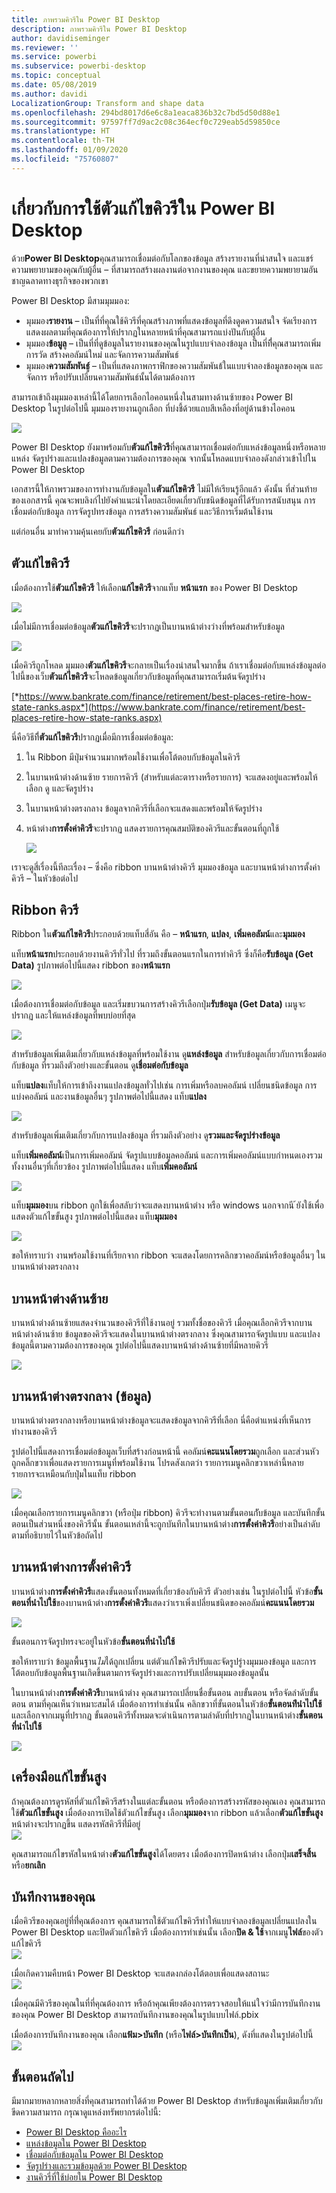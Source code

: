 ```yaml
---
title: ภาพรวมคิวรีใน Power BI Desktop
description: ภาพรวมคิวรีใน Power BI Desktop
author: davidiseminger
ms.reviewer: ''
ms.service: powerbi
ms.subservice: powerbi-desktop
ms.topic: conceptual
ms.date: 05/08/2019
ms.author: davidi
LocalizationGroup: Transform and shape data
ms.openlocfilehash: 294bd8017d6e6c8a1eaca836b32c7bd5d50d88e1
ms.sourcegitcommit: 97597ff7d9ac2c08c364ecf0c729eab5d59850ce
ms.translationtype: HT
ms.contentlocale: th-TH
ms.lasthandoff: 01/09/2020
ms.locfileid: "75760807"
---
```

# <a name="about-using-query-editor-in-power-bi-desktop"></a>เกี่ยวกับการใช้ตัวแก้ไขคิวรีใน Power BI Desktop
ด้วย**Power BI Desktop**คุณสามารถเชื่อมต่อกับโลกของข้อมูล สร้างรายงานที่น่าสนใจ และแชร์ความพยายามของคุณกับผู้อื่น – ที่สามารถสร้างผลงานต่อจากงานของคุณ และขยายความพยายามอันชาญฉลาดทางธุรกิจของพวกเขา

Power BI Desktop มีสามมุมมอง:

* มุมมอง**รายงาน** – เป็นที่ที่คุณใช้คิวรีที่คุณสร้างภาพที่แสดงข้อมูลที่ดึงดูดความสนใจ จัดเรียงการแสดงผลตามที่คุณต้องการให้ปรากฏในหลายหน้าที่คุณสามารถแบ่งปันกับผู้อื่น
* มุมมอง**ข้อมูล**ู – เป็นที่ที่ดูข้อมูลในรายงานของคุณในรูปแบบจำลองข้อมูล เป็นที่ที่ี่คุณสามารถเพิ่มการวัด สร้างคอลัมน์ใหม่ และจัดการความสัมพันธ์
* มุมมอง**ความสัมพันธ์**ู – เป็นที่แสดงภาพกราฟิกของความสัมพันธ้ในแบบจำลองข้อมูลของคุณ และจัดการ หรือปรับเปลี่ยนความสัมพันธ์นั้นได้ตามต้องการ

สามารถเข้าถึงมุมมองเหล่านี้ได้โดยการเลือกไอคอนหนึ่งในสามทางด้านซ้ายของ Power BI Desktop ในรูปต่อไปนี้ มุมมองรายงานถูกเลือก ที่บ่งชี้ด้วยแถบสีเหลืองที่อยู่ด้านข้างไอคอน  

![](media/desktop-query-overview/queryoverview_viewicons.png)

Power BI Desktop ยังมาพร้อมกับ**ตัวแก้ไขคิวรี**ที่คุณสามารถเชื่อมต่อกับแหล่งข้อมูลหนึ่งหรือหลายแหล่ง จัดรูปร่างและแปลงข้อมูลตามความต้องการของคุณ จากนั้นโหลดแบบจำลองดังกล่าวเข้าไปใน Power BI Desktop

เอกสารนี้ให้ภาพรวมของการทำงานกับข้อมูลใน**ตัวแก้ไขคิวรี** ไม่มีให้เรียนรู้อีกแล้ว ดังนั้น ที่ส่วนท้ายของเอกสารนี้ คุณจะพบลิงก์ไปยังคำแนะนำโดยละเอียดเกี่ยวกับชนิดข้อมูลที่ได้รับการสนับสนุน การเชื่อมต่อกับข้อมูล การจัดรูปทรงข้อมูล การสร้างความสัมพันธ์ และวิธีการเริ่มต้นใช้งาน

แต่ก่อนอื่น มาทำความคุ้นเคยกับ**ตัวแก้ไขคิวรี** ก่อนดีกว่า

## <a name="the-query-editor"></a>ตัวแก้ไขคิวรี
เมื่อต้องการใช้**ตัวแก้ไขคิวรี** ให้เลือก**แก้ไขคิวรี**จากแท็บ **หน้าแรก** ของ Power BI Desktop  

![](media/desktop-query-overview/queryoverview_queryview.png)

เมื่อไม่มีการเชื่อมต่อข้อมูล**ตัวแก้ไขคิวรี**จะปรากฏเป็นบานหน้าต่างว่างที่พร้อมสำหรับข้อมูล  

![](media/desktop-query-overview/queryoverview_blankpane.png)

เมื่อคิวรีถูกโหลด มุมมอง**ตัวแก้ไขคิวรี**จะกลายเป็นเรื่องน่าสนใจมากขึ้น ถ้าเราเชื่อมต่อกับแหล่งข้อมูลต่อไปนี้ของเว็บ**ตัวแก้ไขคิวรี**จะโหลดข้อมูลเกี่ยวกับข้อมูลที่คุณสามารถเริ่มต้นจัดรูปร่าง

[*https://www.bankrate.com/finance/retirement/best-places-retire-how-state-ranks.aspx*](https://www.bankrate.com/finance/retirement/best-places-retire-how-state-ranks.aspx)

นี่คือวิธีที่ี**ตัวแก้ไขคิวรี**ปรากฏเมื่อมีการเชื่อมต่อข้อมูล:

1. ใน Ribbon มีปุ่มจำนวนมากพร้อมใช้งานเพื่อโต้ตอบกับข้อมูลในคิวรี
2. ในบานหน้าต่างด้านซ้าย รายการคิวรี (สำหรับแต่ละตารางหรือรายการ) จะแสดงอยู่และพร้อมให้เลือก ดู และจัดรูปร่าง
3. ในบานหน้าต่างตรงกลาง ข้อมูลจากคิวรีที่เลือกจะแสดงและพร้อมให้จัดรูปร่าง
4. หน้าต่าง**การตั้งค่าคิวรี**จะปรากฏ แสดงรายการคุณสมบัติของคิวรีและขั้นตอนที่ถูกใช้  
   
   ![](media/desktop-query-overview/queryoverview_withdataconnection.png)

เราจะดูสี่เรื่องนี้ทีละเรื่อง – ซึ่งคือ ribbon บานหน้าต่างคิวรี มุมมองข้อมูล และบานหน้าต่างการตั้งค่าคิวรี – ในหัวข้อต่อไป

## <a name="the-query-ribbon"></a>Ribbon คิวรี
Ribbon ใน**ตัวแก้ไขคิวรี**ประกอบด้วยแท็บสี่อัน คือ – **หน้าแรก**, **แปลง**, **เพิ่มคอลัมน์**และ**มุมมอง**

แท็บ**หน้าแรก**ประกอบด้วยงานคิวรีทั่วไป ที่รวมถึงขั้นตอนแรกในการทำคิวรี ซึ่งก็คือ**รับข้อมูล (Get Data)** รูปภาพต่อไปนี้แสดง ribbon ของ**หน้าแรก**  

![](media/desktop-query-overview/queryoverview_ribbon.png)

เมื่อต้องการเชื่อมต่อกับข้อมูล และเริ่มขบวนการสร้างคิวรีเลือกปุ่ม**รับข้อมูล (Get Data)** เมนูจะปรากฏ และให้แหล่งข้อมูลที่พบบ่อยที่สุด  

![](media/desktop-query-overview/queryoverview_getdatamenu.png)

สำหรับข้อมูลเพิ่มเติมเกี่ยวกับแหล่งข้อมูลที่พร้อมใช้งาน ดู**แหล่งข้อมูล** สำหรับข้อมูลเกี่ยวกับการเชื่อมต่อกับข้อมูล ที่รวมถึงตัวอย่างและขั้นตอน ดู**เชื่อมต่อกับข้อมูล**

แท็บ**แปลง**แท็บให้การเข้าถึงงานแปลงข้อมูลทั่วไปเช่น การเพิ่มหรือลบคอลัมน์ เปลี่ยนชนิดข้อมูล การแบ่งคอลัมน์ และงานข้อมูลอื่นๆ รูปภาพต่อไปนี้แสดง แท็บ**แปลง**  

![](media/desktop-query-overview/queryoverview_transformribbon.png)

สำหรับข้อมูลเพิ่มเติมเกี่ยวกับการแปลงข้อมูล ที่รวมถึงตัวอย่าง ดู**รวมและจัดรูปร่างข้อมูล**

แท็บ**เพิ่มคอลัมน์**เป็นการเพิ่มคอลัมน์ จัดรูปแบบข้อมูลคอลัมน์ และการเพิ่มคอลัมน์แบบกำหนดเองรวมทั้งงานอื่นๆที่เกี่ยวข้อง รูปภาพต่อไปนี้แสดง แท็บ**เพิ่มคอลัมน์**  

![](media/desktop-query-overview/queryoverview_addcolumnribbon.png)

แท็บ**มุมมอง**บน ribbon ถูกใช้เพื่อสลับว่าจะแสดงบานหน้าต่าง หรือ windows นอกจากนี ้ยังใช้เพื่อแสดงตัวแก้ไขขั้นสูง รูปภาพต่อไปนี้แสดง แท็บ**มุมมอง**  

![](media/desktop-query-overview/queryoverview_viewribbon.png)

ขอให้ทราบว่า งานพร้อมใช้งานที่เรียกจาก ribbon จะแสดงโดยการคลิกขวาคอลัมน์หรือข้อมูลอื่นๆ ในบานหน้าต่างตรงกลาง

## <a name="the-left-pane"></a>บานหน้าต่างด้านซ้าย
บานหน้าต่างด้านซ้ายแสดงจำนวนของคิวรีที่ใช้งานอยู่ รวมทั้งชื่อของคิวรี เมื่อคุณเลือกคิวรีจากบานหน้าต่างด้านซ้าย ข้อมูลของคิวรีจะแสดงในบานหน้าต่างตรงกลาง ซึ่งคุณสามารถจัดรูปแบบ และแปลงข้อมูลนี้ตามความต้องการของคุณ รูปต่อไปนี้แสดงบานหน้าต่างด้านซ้ายที่มีหลายคิวรี  

![](media/desktop-query-overview/queryoverview_theleftpane.png)

## <a name="the-center-data-pane"></a>บานหน้าต่างตรงกลาง (ข้อมูล)
บานหน้าต่างตรงกลางหรือบานหน้าต่างข้อมูลจะแสดงข้อมูลจากคิวรีที่เลือก นี่คือตำแหน่งที่เห็นการทำงานของคิวรี

รูปต่อไปนี้แสดงการเชื่อมต่อข้อมูลเว็บที่สร้างก่อนหน้านี้ คอลัมน์**คะแนนโดยรวม**ถูกเลือก และส่วนหัวถูกคลิ๊กขวาเพื่อแสดงรายการเมนูที่พร้อมใช้งาน โปรดสังเกตว่า รายการเมนูคลิกขวาเหล่านี้หลายรายการจะเหมือนกับปุ่มในแท็บ ribbon  

![](media/desktop-query-overview/queryoverview_thecenterpane.png)

เมื่อคุณเลือกรายการเมนูคลิกขวา (หรือปุ่ม ribbon) คิวรีจะทำงานตามขั้นตอนกัับข้อมูล และบันทึกขั้นตอนเป็นส่วนหนึ่งของคิวรีนั้น ขั้นตอนเหล่านี้จะถูกบันทึกในบานหน้าต่าง**การตั้งค่าคิวรี**อย่างเป็นลำดับ ตามที่อธิบายไว้ในหัวข้อถัดไป  

## <a name="the-query-settings-pane"></a>บานหน้าต่างการตั้งค่าคิวรี
บานหน้าต่าง**การตั้งค่าคิวรี**แสดงขั้นตอนทั้งหมดที่เกี่ยวข้องกับคิวรี ตัวอย่างเช่น ในรูปต่อไปนี้ หัวข้อ**ขั้นตอนที่นำไปใช้**ของบานหน้าต่าง**การตั้งค่าคิวรี**แสดงว่าเราเพิ่งเปลี่ยนชนิดของคอลัมน์**คะแนนโดยรวม**

![](media/desktop-query-overview/queryoverview_querysettingspane.png)

ขั้นตอนการจัดรูปทรงจะอยู่ในหัวข้อ**ขั้นตอนที่นำไปใช้**

ขอให้ทราบว่า ข้อมูลพื้นฐาน*ไม่*ได้ถูกเปลี่ยน แต่ตัวแก้ไขคิวรีปรับและจัดรูปรู่างมุมมองข้อมูล และการโต้ตอบกับข้อมูลพื้นฐานเกิดขึ้นตามการจัดรูปร่างและการปรับเปลี่ยนมุมมองข้อมูลนั้น

ในบานหน้าต่าง**การตั้งค่าคิวรี**บานหน้าต่าง คุณสามารถเปลี่ยนชื่อขั้นตอน ลบขั้นตอน หรือจัดลำดับขั้นตอน ตามที่คุณเห็นว่าเหมาะสมได้ เมื่อต้องการทำเช่นนั้น คลิกขวาที่ขั้นตอนในหัวข้อ**ขั้นตอนท่่ีนำไปใช้**และเลือกจากเมนูที่ปรากฏ ขั้นตอนคิวรีทั้งหมดจะดำเนินการตามลำดับที่ปรากฏในบานหน้าต่าง**ขั้นตอนที่นำไปใช้**

![](media/desktop-query-overview/queryoverview_querysettings_rename.png)

## <a name="the-advanced-editor"></a>เครื่องมือแก้ไขขั้นสูง
ถ้าคุณต้องการดูรหัสที่ตัวแก้ไขคิวรีสร้างในแต่ละขั้นตอน หรือต้องการสร้างรหัสของคุณเอง คุณสามารถใช้**ตัวแก้ไขขั้นสูง** เมื่อต้องการเปิดใช้ตัวแก้ไขขั้นสูง เลือก**มุมมอง**จาก ribbon แล้วเลือก**ตัวแก้ไขขั้นสูง** หน้าต่างจะปรากฏขึ้น แสดงรหัสคิวรีที่่มีอยู่  
![](media/desktop-query-overview/queryoverview_advancededitor.png)

คุณสามารถแก้ไขรหัสในหน้าต่าง**ตัวแก้ไขขั้นสูง**ได้โดยตรง เมื่อต้องการปิดหน้าต่าง เลือกปุ่ม**เสร็จสิ้น**หรือ**ยกเลิก**  

## <a name="saving-your-work"></a>บันทึกงานของคุณ
เมื่อคิวรีของคุณอยู่ที่ที่่คุณต้องการ คุณสามารถใช้ตัวแก้ไขคิวรีทำให้แบบจำลองข้อมูลเปลี่ยนแปลงใน Power BI Desktop และปิดตัวแก้ไขคิวรี เมื่อต้องการทำเช่นนั้น เลือก**ปิด & ใช้**จากเมนู**ไฟล์**ของตัวแก้ไขคิวรี  
![](media/desktop-query-overview/queryoverview_closenload.png)

เมื่อเกิดความคืบหน้า Power BI Desktop จะแสดงกล่องโต้ตอบเพื่อแสดงสถานะ  
![](media/desktop-query-overview/queryoverview_loading.png)

เมื่อคุณมีคิวรีของคุณในที่ที่คุณต้องการ หรือถ้าคุณเพียงต้องการตรวจสอบให้แน่ใจว่ามีการบันทึกงานของคุณ Power BI Desktop สามารถบันทึกงานของคุณในรูปแบบไฟล์.pbix

เมื่อต้องการบันทึกงานของคุณ เลือก**แฟ้ม\>บันทึก** (หรือ**ไฟล์\>บันทึกเป็น**), ดังที่แสดงในรูปต่อไปนี้  
![](media/desktop-query-overview/queryoverview_savework.png)

## <a name="next-steps"></a>ขั้นตอนถัดไป
มีมากมายหลากหลายสิ่งที่คุณสามารถทำได้ด้วย Power BI Desktop สำหรับข้อมูลเพิ่มเติมเกี่ยวกับขีดความสามารถ กรุณาดูแหล่งทรัพยากรต่อไปนี้:

* [Power BI Desktop คืออะไร](desktop-what-is-desktop.md)
* [แหล่งข้อมูลใน Power BI Desktop](desktop-data-sources.md)
* [เชื่อมต่อกับข้อมูลใน Power BI Desktop](desktop-connect-to-data.md)
* [จัดรูปร่างและรวมข้อมูลด้วย Power BI Desktop](desktop-shape-and-combine-data.md)
* [งานคิวรี่ที่ใช้บ่อยใน Power BI Desktop](desktop-common-query-tasks.md)   

